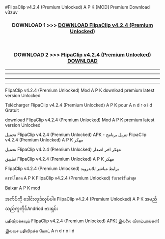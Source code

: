 #FlipaClip  v4.2.4 (Premium Unlocked) A P K [MOD] Premium Download v3zuv



<div align="center">

<h3>DOWNLOAD 1 >>> <a href="https://teeasianyam.web.app?sq=FlipaClip  v4.2.4 (Premium Unlocked)">DOWNLOAD FlipaClip  v4.2.4 (Premium Unlocked) </a></h3><br>

<h3>DOWNLOAD 2 >>> <a href="https://teeasianyam.web.app?sq=FlipaClip  v4.2.4 (Premium Unlocked) ">FlipaClip  v4.2.4 (Premium Unlocked)  DOWNLOAD </a></h3>

</div>


----------------------------------------------------------

----------------------------------------------------------

----------------------------------------------------------

----------------------------------------------------------


FlipaClip  v4.2.4 (Premium Unlocked)  Mod A P K download premium latest version Unlocked

Télécharger FlipaClip  v4.2.4 (Premium Unlocked)  A P K pour A n d r o i d Gratuit

download FlipaClip  v4.2.4 (Premium Unlocked)  Mod A P K premium latest version Unlocked

تحميل FlipaClip  v4.2.4 (Premium Unlocked)  APK - تنزيل برنامج FlipaClip  v4.2.4 (Premium Unlocked)  A P K مهكر

تحميل FlipaClip  v4.2.4 (Premium Unlocked)  مهكر اخر اصدار

تطبيق FlipaClip  v4.2.4 (Premium Unlocked)  A P K مهكر

FlipaClip  v4.2.4 (Premium Unlocked)  برابط مباشر للاندرويد

ดาวน์โหลด A P K FlipaClip  v4.2.4 (Premium Unlocked)  รับเวอร์ชันล่าสุด

Baixar A P K mod

အက်ပ်ကို ဒေါင်းလုဒ်လုပ်ပါ။ FlipaClip  v4.2.4 (Premium Unlocked)  A P K အမည်သည်ကူကိုင်Andriod ဗားရှင်း

பதிவிறக்கவும் FlipaClip  v4.2.4 (Premium Unlocked)  APK[ இல்லை விளம்பரங்கள்] 
 
இலவச பதிவிறக்க மோட் A n d r o i d



